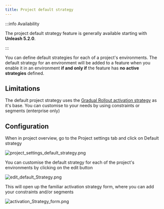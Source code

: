 ```yaml
---
title: Project default strategy
---
```


:::info Availability

The project default strategy feature is generally available starting with **Unleash 5.2.0**.

:::

You can define default strategies for each of a project's environments. The default strategy for an environment will be added to a feature when you enable it in an environment **if and only if** the feature has **no active strategies** defined. 

## Limitations

The default project strategy uses the [Gradual Rollout activation strategy](/reference/activation-strategies.md) as it's base.  You can customise to your needs by using constraints or segments (enterprise only)

## Configuration

When in project overview, go to the Project settings tab and click on Default strategy 

![project_settings_default_strategy.png](/img/project_settings_default_strategy.png)

You can customise the default strategy for each of the project's environments by clicking on the edit button

![edit_default_Strategy.png](/img/edit_default_Strategy.png)

This will open up the familiar activation strategy form, where you can add your constraints and/or segments

![activation_Strategy_form.png](/img/activation_Strategy_form.png)
